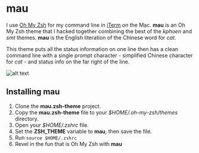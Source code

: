 # mau 

I use [Oh My Zsh](http://ohmyz.sh/) for my command line in [iTerm](https://www.iterm2.com/) on the Mac.  **mau** is an
Oh My Zsh theme that I hacked together combining the best of the _kphoen_ and _smt_ themes.  **mau** is the English literation
of the Chinese word for _cat_.  

This theme puts all the status information on one line then has a clean command line with a single prompt character - simplified Chinese character for _cat_ - and status info on the far right of the line.

![alt text](https://github.com/vichargrave/mau.zsh-theme/blob/master/mau.zsh-theme.png)

## Installing **mau**

1. Clone the **mau.zsh-theme** project.
2. Copy the **mau.zsh-theme** file to your *$HOME/.oh-my-zsh/themes* directory.
3. Open your *$HOME/.zshrc* file.
4. Set the **ZSH_THEME** variable to **mau**, then save the file.
5. Run `source $HOME/.zshrc`
6. Revel in the fun that is Oh My Zsh with **mau**
